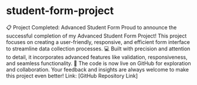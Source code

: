 # student-form-project
📋 Project Completed: Advanced Student Form
Proud to announce the successful completion of my Advanced Student Form Project! This project focuses on creating a user-friendly, responsive, and efficient form interface to streamline data collection processes.
💻 Built with precision and attention to detail, it incorporates advanced features like validation, responsiveness, and seamless functionality.
🚀 The code is now live on GitHub for exploration and collaboration. Your feedback and insights are always welcome to make this project even better!
Link: [GitHub Repository Link]
